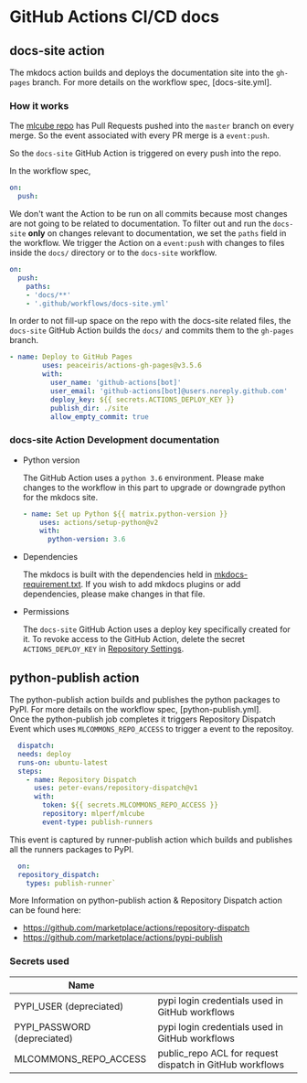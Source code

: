 # GitHub Actions CI/CD docs

## docs-site action

The mkdocs action builds and deploys the documentation site into the `gh-pages` branch. For more details on the workflow spec, [docs-site.yml].

### How it works

The [mlcube repo](https://github.com/mlcommons/mlcube) has Pull Requests pushed into the `master` branch on every merge. So the event associated with every PR merge is a `event:push`.

So the `docs-site` GitHub Action is triggered on every push into the repo. 

In the workflow spec,
```yaml
on:
  push:
```

We don't want the Action to be run on all commits because most changes are not going to be related to documentation. To filter out and run the `docs-site` **only** on changes relevant to documentation, we set the `paths` field in the workflow. We trigger the Action on a `event:push` with changes to files inside the `docs/` directory or to the `docs-site` workflow.

```yaml
on:
  push:
    paths:
    - 'docs/**'
    - '.github/workflows/docs-site.yml'
```

In order to not fill-up space on the repo with the docs-site related files, the `docs-site` GitHub Action builds the `docs/` and commits them to the `gh-pages` branch.

```yaml
- name: Deploy to GitHub Pages
        uses: peaceiris/actions-gh-pages@v3.5.6
        with:
          user_name: 'github-actions[bot]'
          user_email: 'github-actions[bot]@users.noreply.github.com'
          deploy_key: ${{ secrets.ACTIONS_DEPLOY_KEY }}
          publish_dir: ./site
          allow_empty_commit: true
```

### docs-site Action Development documentation

- Python version

    The GitHub Action uses a `python 3.6` environment. Please make changes to the workflow in this part to upgrade or downgrade python for the mkdocs site.
    ```yaml
    - name: Set up Python ${{ matrix.python-version }}
        uses: actions/setup-python@v2
        with:
          python-version: 3.6
    ``` 

- Dependencies

    The mkdocs is built with the dependencies held in [mkdocs-requirement.txt](../mkdocs-requirement.txt). If you wish to add mkdocs plugins or add dependencies, please make changes in that file.

- Permissions

    The `docs-site` GitHub Action uses a deploy key specifically created for it. To revoke access to the GitHub Action, delete the secret `ACTIONS_DEPLOY_KEY` in [Repository Settings](https://github.com/mlperf/mlcube/settings/secrets/).

## python-publish action

The python-publish action builds and publishes the python packages to PyPI. For more details on the workflow spec, [python-publish.yml].  
  Once the python-publish job completes it triggers Repository Dispatch Event which uses `MLCOMMONS_REPO_ACCESS` to trigger a event to the repositoy.
  ```yaml
    dispatch:
    needs: deploy
    runs-on: ubuntu-latest
    steps:
      - name: Repository Dispatch
        uses: peter-evans/repository-dispatch@v1
        with:
          token: ${{ secrets.MLCOMMONS_REPO_ACCESS }}
          repository: mlperf/mlcube
          event-type: publish-runners  
  ```
This event is captured by runner-publish action which builds and publishes all the runners packages to PyPI.
  ```yaml
    on:
    repository_dispatch:
      types: publish-runner`
  ```

More Information on python-publish action & Repository Dispatch action can be found here:
  - https://github.com/marketplace/actions/repository-dispatch
  - https://github.com/marketplace/actions/pypi-publish

### Secrets used
| Name  |   |
|---|---|
|PYPI_USER (depreciated)        |pypi login credentials used in GitHub workflows    |
|PYPI_PASSWORD (depreciated)    |pypi login credentials used in GitHub workflows    |
|MLCOMMONS_REPO_ACCESS   |public_repo ACL for request dispatch in GitHub workflows  |
